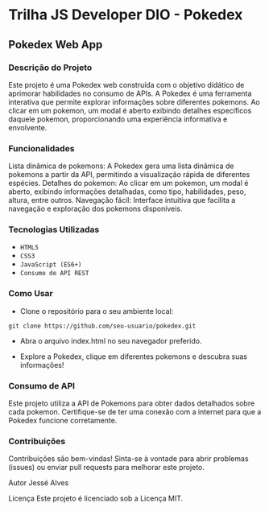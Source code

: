 # Trilha JS Developer DIO - Pokedex

## Pokedex Web App

### Descrição do Projeto

Este projeto é uma Pokedex web construída com o objetivo didático de aprimorar habilidades no consumo de APIs. A Pokedex é uma ferramenta interativa que permite explorar informações sobre diferentes pokemons. Ao clicar em um pokemon, um modal é aberto exibindo detalhes específicos daquele pokemon, proporcionando uma experiência informativa e envolvente.

### Funcionalidades

Lista dinâmica de pokemons: A Pokedex gera uma lista dinâmica de pokemons a partir da API, permitindo a visualização rápida de diferentes espécies.
Detalhes do pokemon: Ao clicar em um pokemon, um modal é aberto, exibindo informações detalhadas, como tipo, habilidades, peso, altura, entre outros.
Navegação fácil: Interface intuitiva que facilita a navegação e exploração dos pokemons disponíveis.

### Tecnologias Utilizadas

* `HTML5`
* `CSS3`
* `JavaScript (ES6+)`
* `Consumo de API REST`

### Como Usar

* Clone o repositório para o seu ambiente local:

`git clone https://github.com/seu-usuario/pokedex.git`

* Abra o arquivo index.html no seu navegador preferido.

* Explore a Pokedex, clique em diferentes pokemons e descubra suas informações!

### Consumo de API

Este projeto utiliza a API de Pokemons para obter dados detalhados sobre cada pokemon. Certifique-se de ter uma conexão com a internet para que a Pokedex funcione corretamente.

### Contribuições

Contribuições são bem-vindas! Sinta-se à vontade para abrir problemas (issues) ou enviar pull requests para melhorar este projeto.

Autor
Jessé Alves

Licença
Este projeto é licenciado sob a Licença MIT.